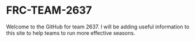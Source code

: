 # FRC-TEAM-2637

Welcome to the GitHub for team 2637.
I will be adding useful information to this site to help teams to run more effective seasons.
